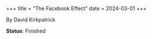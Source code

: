 +++
title = "The Facebook Effect"
date = 2024-03-01
+++

By David Kirkpatrick

**Status**: Finished

